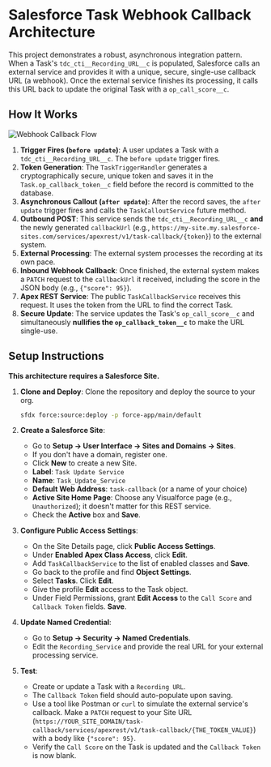 # Salesforce Task Webhook Callback Architecture

This project demonstrates a robust, asynchronous integration pattern. When a Task's `tdc_cti__Recording_URL__c` is populated, Salesforce calls an external service and provides it with a unique, secure, single-use callback URL (a webhook). Once the external service finishes its processing, it calls this URL back to update the original Task with a `op_call_score__c`.

## How It Works

![Webhook Callback Flow](https://i.imgur.com/8QG34X5.png)

1.  **Trigger Fires (`before update`)**: A user updates a Task with a `tdc_cti__Recording_URL__c`. The `before update` trigger fires.
2.  **Token Generation**: The `TaskTriggerHandler` generates a cryptographically secure, unique token and saves it in the `Task.op_callback_token__c` field before the record is committed to the database.
3.  **Asynchronous Callout (`after update`)**: After the record saves, the `after update` trigger fires and calls the `TaskCalloutService` future method.
4.  **Outbound POST**: This service sends the `tdc_cti__Recording_URL__c` **and** the newly generated `callbackUrl` (e.g., `https://my-site.my.salesforce-sites.com/services/apexrest/v1/task-callback/{token}`) to the external system.
5.  **External Processing**: The external system processes the recording at its own pace.
6.  **Inbound Webhook Callback**: Once finished, the external system makes a `PATCH` request to the `callbackUrl` it received, including the score in the JSON body (e.g., `{"score": 95}`).
7.  **Apex REST Service**: The public `TaskCallbackService` receives this request. It uses the token from the URL to find the correct Task.
8.  **Secure Update**: The service updates the Task's `op_call_score__c` and simultaneously **nullifies the `op_callback_token__c`** to make the URL single-use.

## Setup Instructions

**This architecture requires a Salesforce Site.**

1.  **Clone and Deploy**: Clone the repository and deploy the source to your org.
    ```bash
    sfdx force:source:deploy -p force-app/main/default
    ```

2.  **Create a Salesforce Site**:
    * Go to **Setup -> User Interface -> Sites and Domains -> Sites**.
    * If you don't have a domain, register one.
    * Click **New** to create a new Site.
    * **Label**: `Task Update Service`
    * **Name**: `Task_Update_Service`
    * **Default Web Address**: `task-callback` (or a name of your choice)
    * **Active Site Home Page**: Choose any Visualforce page (e.g., `Unauthorized`); it doesn't matter for this REST service.
    * Check the **Active** box and **Save**.

3.  **Configure Public Access Settings**:
    * On the Site Details page, click **Public Access Settings**.
    * Under **Enabled Apex Class Access**, click **Edit**.
    * Add `TaskCallbackService` to the list of enabled classes and **Save**.
    * Go back to the profile and find **Object Settings**.
    * Select **Tasks**. Click **Edit**.
    * Give the profile **Edit** access to the Task object.
    * Under Field Permissions, grant **Edit Access** to the `Call Score` and `Callback Token` fields. **Save**.

4.  **Update Named Credential**:
    * Go to **Setup -> Security -> Named Credentials**.
    * Edit the `Recording_Service` and provide the real URL for your external processing service.

5.  **Test**:
    * Create or update a Task with a `Recording URL`.
    * The `Callback Token` field should auto-populate upon saving.
    * Use a tool like Postman or `curl` to simulate the external service's callback. Make a `PATCH` request to your Site URL (`https://YOUR_SITE_DOMAIN/task-callback/services/apexrest/v1/task-callback/{THE_TOKEN_VALUE}`) with a body like `{"score": 95}`.
    * Verify the `Call Score` on the Task is updated and the `Callback Token` is now blank.